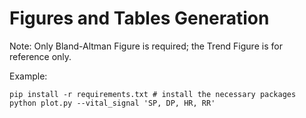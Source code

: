 # Figures and Tables Generation

Note: Only Bland-Altman Figure is required; the Trend Figure is for reference only.

Example:
```
pip install -r requirements.txt # install the necessary packages
python plot.py --vital_signal 'SP, DP, HR, RR'
```
